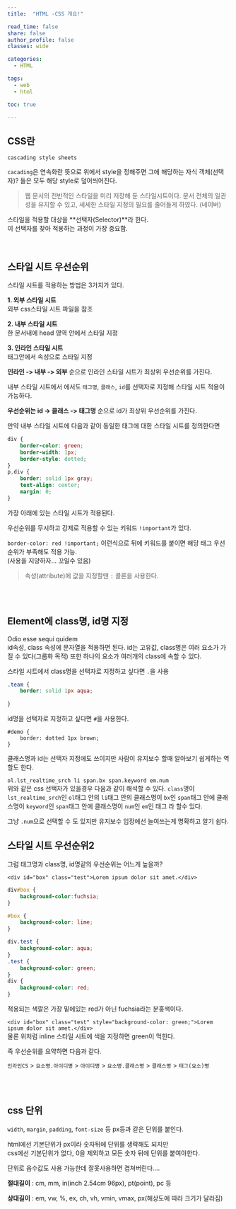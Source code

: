 ```yaml
---
title:  "HTML -CSS 개요!"

read_time: false
share: false
author_profile: false
classes: wide

categories:
  - HTML

tags:
  - web
  - html

toc: true

---
```


## CSS란

`cascading style sheets` 

`cacading`은 연속화란 뜻으로 위에서 style을 정해주면 그에 해당하는 자식 객체(선택자)? 들은 모두 해당 style로 덮어씌어진다.  

> 웹 문서의 전반적인 스타일을 미리 저장해 둔 스타일시트이다. 문서 전체의 일관성을 유지할 수 있고, 세세한 스타일 지정의 필요를 줄어들게 하였다. (네이버)

스타일을 적용할 대상을 **선택자(Selector)**라 한다.  
이 선택자를 찾아 적용하는 과정이 가장 중요함.  

<br>

## 스타일 시트 우선순위

스타일 시트를 적용하는 방법은 3가지가 있다.  

**1. 외부 스타일 시트**  
  외부 css스타일 시트 파일을 참조  

**2. 내부 스타일 시트**  
  한 문서내에 head 영역 안에서 스타일 지정

**3. 인라인 스타일 시트**  
  태그안에서 속성으로 스타일 지정  

 **인라인 -> 내부 -> 외부** 순으로 인라인 스타일 시트가 최상위 우선순위를 가진다.  

내부 스타일 시트에서 에서도 `태그명`, `클래스`, `id`를 선택자로 지정해 스타일 시트 적용이 가능하다.  

**우선순위는 id -> 클래스 -> 태그명** 순으로 id가 최상위 우선순위를 가진다.  

만약 내부 스타일 시트에 다음과 같이 동일한 태그에 대한 스타일 시트를 정의한다면  
```css
div {
	border-color: green;
	border-width: 1px;
	border-style: dotted;
}
p,div {
	border: solid 1px gray;
	text-align: center;
	margin: 0;
}
```
가장 아래에 있는 스타일 시트가 적용된다.  

우선순위를 무시하고 강제로 적용할 수 있는 키워드 `!important`가 있다.  

`border-color: red !important;` 이런식으로 뒤에 키워드를 붙이면 해당 태그 우선순위가 부족해도 적용 가능.  
(사용을 지양하자... 꼬일수 있음)  

> 속성(attribute)에 값을 지정할땐 `:` 콜론을 사용한다.   

<br><br>

## Element에 class명, id명 지정

<div id="demo" class="team manager">Odio esse sequi quidem</div>
id속성, class 속성에 문자열을 적용하면 된다.  
id는 고유값, class명은 여러 요소가 가질 수 있다(그룹화 목적)  
또한 하나의 요소가 여러개의 class에 속할 수 있다.  


스타일 시트에서 class명을 선택자로 지정하고 싶다면 `.`을 사용  
```css
.team {
	border: solid 1px aqua;
	
}
```

id명을 선택자로 지정하고 싶다면 `#`을 사용한다.  
```
#demo {
	border: dotted 1px brown;
}
```


클래스명과 id는 선택자 지정에도 쓰이지만 사람이 유지보수 할때 알아보기 쉽게하는 역할도 한다.

`ol.lst_realtime_srch li span.bx span.keyword em.num `  
위와 같은 css 선택자가 있을경우 다음과 같이 해석할 수 있다.
`class`명이 `lst_realtime_srch`인 `ol`태그 안의 `li`태그 안의 클래스명이 `bx`인 `span`태그 안에 클래스명이 `keyword`인 `span`태그 안에 클래스명이 `num`인 `em`인 태그 라 할수 있다.  

그냥 `.num`으로 선택할 수 도 있지만 유지보수 입장에선 늘여쓰는게 명확하고 알기 쉽다.  


## 스타일 시트 우선순위2

그럼 태그명과 class명, id명같의 우선순위는 어느게 높을까?

`<div id="box" class="test">Lorem ipsum dolor sit amet.</div>`
```css
div#box {
	background-color:fuchsia;
}

#box {
	background-color: lime;
}

div.test {
	background-color: aqua;
}
.test {
	background-color: green;
}
div {
	background-color: red;
}
```
적용되는 색깔은 가장 밑에있는 red가 아닌 fuchsia라는 분홍색이다.  


`<div id="box" class="test" style="background-color: green;">Lorem ipsum dolor sit amet.</div>`  
물론 위처럼 inline 스타일 시트에 색을 지정하면 green이 먹힌다.  

즉 우선순위를 요약하면 다음과 같다.

`인라인CS` > `요소명.아이디명` > `아이디명` > `요소명.클래스명` > `클래스명` > `태그(요소)명`

<br><br>


## css 단위	

`width`, `margin`, `padding`, `font-size` 등 px등과 같은 단위를 붙인다.  

html에선 기본단위가 px이라 숫자뒤에 단위를 생략해도 되지만  
css에선 기본단위가 없다, 0을 제외하고 모든 숫자 뒤에 단위를 붙여야한다.  

단위로 음수값도 사용 가능한데 잘못사용하면 겹쳐버린다....

**절대길이** : cm, mm, in(inch 2.54cm 96px), pt(point), pc 등

**상대길이** : em, vw, %, ex, ch, vh, vmin, vmax, px(해상도에 따라 크기가 달라짐) 


